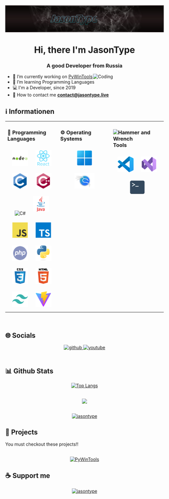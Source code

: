 <img align="center" src="assets/img/banner.png" alt="Banner" />
<h1 align="center">Hi, there I'm JasonType</h1>
<h3 align="center"> A good Developer from Russia </h3>
<img align="right" alt="Coding" width="225" src="https://i.pinimg.com/originals/2a/53/65/2a53651a35816f499270d8275fd5318f.gif" />

- 📝 I’m currently working on [PyWinTools](https://github.com/JasonType/PyWinTools)
- 📖 I’m learning Programming Languages
- 💻 I'm a Developer, since 2019
- 📧 How to contact me **contact@jasontype.live**

## ℹ️ Informationen
<table><tr><td valign="top" width="33%">

### 📖 Programming Languages  
<div align="center">
<img style="margin: 10px" src="assets/img/nodejs.svg" alt="Node.js" height="50" /> 
<img style="margin: 10px" src="assets/img/reactjs.svg" alt="React.js" height="50" />
<img style="margin: 10px" src="assets/img/c.svg" alt="C" height="50" />  
<img style="margin: 10px" src="assets/img/c++.svg" alt="C++" height="50" />
<img style="margin: 10px" src="assets/img/c#.svg" alt="C#" height="50" />
<img style="margin: 10px" src="assets/img/java.svg" alt="Java" height="50" />  
<img style="margin: 10px" src="assets/img/javascript.svg" alt="JavaScript" height="50" />
<img style="margin: 10px" src="assets/img/typescript.svg" alt="TypeScript" height="50" />
<img style="margin: 10px" src="assets/img/php.svg" alt="PHP" height="50" />
<img style="margin: 10px" src="assets/img/python.svg" alt="Python" height="50" />  
<img style="margin: 10px" src="assets/img/css3.svg" alt="CSS3" height="50" />
<img style="margin: 10px" src="assets/img/html5.svg" alt="HTML5" height="50" />
<img style="margin: 10px" src="assets/img/tailwindcss.svg" alt="Tailwind CSS" height="50" />
<img style="margin: 10px" src="assets/img/vitejs.svg" alt="Vite.js" height="50" />

</div>

</td><td valign="top" width="33%">

### ⚙️ Operating Systems
<div align="center">  
<img style="margin: 10px" src="assets/img/win11.png" alt="Windows 11" height="50" />
<img style="margin: 10px" src="assets/img/kalilinux.svg" alt="Kali Linux" height="50" />

</div>

</td><td valign="top" width="33%">

### <img src="https://raw.githubusercontent.com/Tarikul-Islam-Anik/Animated-Fluent-Emojis/master/Emojis/Objects/Hammer%20and%20Wrench.png" alt="Hammer and Wrench" width="30" height="30" /> Tools  
<div align="center">  
<img style="margin: 10px" src="assets/img/vscode.svg" alt="Visual Studio Code" height="50" /> 
<img style="margin: 10px" src="assets/img/vscodestudio.png" alt="Visual Studio" height="50" />
<img style="margin: 10px" src="assets/img/terminal.png" alt="Terminal" height="50" />

</div

</td></tr></table>  

<br/>  

## 🌐 Socials

<div align="center">
<a href="https://github.com/JasonType" target="_blank">
<img src="https://img.shields.io/badge/github-%2324292e.svg?&style=for-the-badge&logo=github&logoColor=white " alt=github style="margin-bottom: 5px;" />
</a>

<a href="https://www.youtube.com/c/JasonType" target="_blank">
<img src="https://img.shields.io/badge/youtube-%23EE4831.svg?&style=for-the-badge&logo=youtube&logoColor=white" alt=youtube style="margin-bottom: 5px;" />
</a>

</div>

<br/>
  
## 📊 Github Stats  
<div align="center">
<p><a href="https://github.com/jasontype"><img src="https://github-readme-stats.vercel.app/api/top-langs/?username=jasontype&amp;layout=compact&theme=blue_navy" alt="Top Langs"></a></p></div>

<br/>
  
<div align="center"><img src="https://github-readme-stats.vercel.app/api?username=jasontype&show_icons=true&count_private=true&hide_border=true&theme=blue_navy" align="center" /></div>

<br/>

<p align="center"> <a href="https://github.com/ryo-ma/github-profile-trophy"><img src="https://github-profile-trophy.vercel.app/?username=jasontype&theme=onedark" alt="jasontype" /></a> </p>

## 🚧 Projects  
You must checkout these projects!!<br/><br/>
<div align="center">
<p><a href="https://github.com/JasonType/PyWinTools"><img src="https://github-readme-stats.vercel.app/api/pin/?username=jasontype&repo=PyWinTools&theme=blue_navy" alt="PyWinTools" /></a></p>

</div>

## ☕ Support me
<div align="center">
<p><a href="https://ko-fi.com/jasontype"> <img align="center" src="https://cdn.ko-fi.com/cdn/kofi3.png?v=3" height="50" width="210" alt="jasontype" /></a></p><br><br>

</div>
